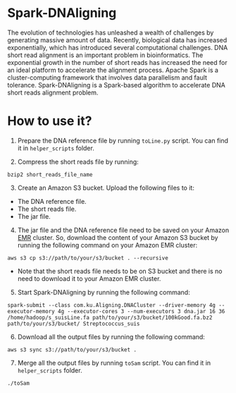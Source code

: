 # Spark-DNAligning

The evolution of technologies has unleashed a wealth of challenges by generating massive amount of data. Recently, biological data has increased exponentially, which has introduced several computational challenges. DNA short read alignment is an important problem in bioinformatics. The exponential growth in the number of short reads has increased the need for an ideal platform to accelerate the alignment process. Apache Spark is a cluster-computing framework that involves data parallelism and fault tolerance. Spark-DNAligning is a Spark-based algorithm to accelerate DNA short reads alignment problem.

# How to use it?
1. Prepare the DNA reference file by running `toLine.py` script. You can find it in `helper_scripts` folder.

2. Compress the short reads file by running:
```
bzip2 short_reads_file_name
```

3. Create an Amazon S3 bucket. Upload the following files to it:
  - The DNA reference file.
  - The short reads file.
  - The jar file.

4. The jar file and the DNA reference file need to be saved on your Amazon [EMR](https://docs.aws.amazon.com/emr/latest/ManagementGuide/emr-overview-arch.html) cluster. So, download the content of your Amazon S3 bucket by running the following command on your Amazon EMR cluster:
```
aws s3 cp s3://path/to/your/s3/bucket . --recursive
```
  - Note that the short reads file needs to be on S3 bucket and there is no need to download it to your Amazon EMR cluster.

5. Start Spark-DNAligning by running the following command:
```
spark-submit --class com.ku.Aligning.DNACluster --driver-memory 4g --executor-memory 4g --executor-cores 3 --num-executors 3 dna.jar 16 36 /home/hadoop/s_suisLine.fa path/to/your/s3/bucket/100kGood.fa.bz2 path/to/your/s3/bucket/ Streptococcus_suis
```

6. Download all the output files by running the following command:
```
aws s3 sync s3://path/to/your/s3/bucket .
```

7. Merge all the output files by running `toSam` script. You can find it in `helper_scripts` folder.
```
./toSam
```
